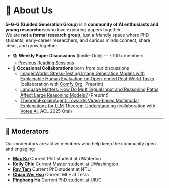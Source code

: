 # 🧠 About Us

**G-G-G (Guided Generation Group)** is a **community of AI enthusiasts and young researchers** who love exploring papers together.  
We are **not a formal research group**, just a friendly space where PhD students, early-career researchers, and curious minds connect, share ideas, and grow together.

- 📚 **Weekly Paper Discussions** (Invite-Only) — ~100+ members  
  → [Previous Reading Sessions](https://github.com/GuidedGenerationGroup/crisp-dl-read)
- 🔬 **Occasional Collaborations** born from our discussions  
  * [ImagenWorld: Stress-Testing Image Generation Models with Explainable Human Evaluation on Open-ended Real-World Tasks](https://tiger-ai-lab.github.io/ImagenWorld/) (collaboration with [Comfy Org](https://github.com/comfy-org), Preprint)
  * [Language Matters: How Do Multilingual Input and Reasoning Paths Affect Large Reasoning Models?](https://arxiv.org/abs/2505.17407) (Preprint)
  * [TheoremExplainAgent: Towards Video-based Multimodal Explanations for LLM Theorem Understanding](https://tiger-ai-lab.github.io/TheoremExplainAgent/) (collaboration with [Votee AI](https://votee.ai/), ACL 2025 Oral)

---

## 👥 Moderators

Our moderators are active members who help keep the community open and engaging:

- [**Max Ku**](https://kuwingfung.github.io/)  Current PhD student at UWaterloo
- [**Kelly Chiu**](https://scholar.google.com/citations?user=8M1R70gAAAAJ&hl=en)  Current Master student at UWashington
- [**Ray Tam**](https://scholar.google.com/citations?user=WVv1_h0AAAAJ&hl=en)  Current PhD student at NTU
- [**Chiao Wei Hsu**](https://linkedin.com/in/chiao-wei-hsu)  Current MLE at Tesla
- [**Pingbang Hu**](https://pbb.wtf/) Current PhD student at UIUC
